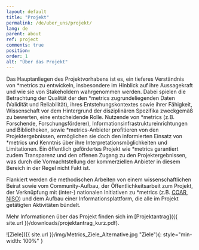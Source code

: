 ```yaml
---
layout: default
title: "Projekt"
permalink: /de/uber_uns/projekt/
lang: de
parent: about
ref: project
comments: true
position:
order: 1
alt: "Über das Projekt"
---
```

<!-- Start editing content here -->
Das Hauptanliegen des Projektvorhabens ist es, ein tieferes Verständnis von \*metrics zu entwickeln, insbesondere im Hinblick auf ihre Aussagekraft und wie sie von Stakeholdern wahrgenommen werden. Dabei spielen die Betrachtung der Qualität der den \*metrics zugrundeliegenden Daten (Validität und Reliabilität), ihres Entstehungskontextes sowie ihrer Fähigkeit, Wissenschaft vor dem Hintergrund der disziplinären Spezifika zweckgemäß zu bewerten, eine entscheidende Rolle. Nutzende von \*metrics (z.B. Forschende, Forschungsförderer), Informationsinfrastruktureinrichtungen und Bibliotheken, sowie \*metrics-Anbieter profitieren von den Projektergebnissen, ermöglichen sie doch den informierten Einsatz von \*metrics und Kenntnis über ihre Interpretationsmöglichkeiten und Limitationen. Ein öffentlich gefördertes Projekt wie \*metrics garantiert zudem Transparenz und den offenen Zugang zu den Projektergebnissen, was durch die Vormachtstellung der
kommerziellen Anbieter in diesem Bereich in der Regel nicht Fakt ist.

Flankiert werden die methodischen Arbeiten von einem wissenschaftlichen Beirat sowie vom Community-Aufbau, der Öffentlichkeitsarbeit zum Projekt, der Verknüpfung mit (inter-) nationalen Initiativen zu \*metrics (z.B. [COAR](https://www.coar-repositories.org), [NISO](http://www.niso.org/home/)) und dem Aufbau einer Informationsplattform, die alle im Projekt getätigten Aktivitäten bündelt.

Mehr Informationen über das Projekt finden sich im [Projektantrag]({{ site.url }}/downloads/projektantrag_kurz.pdf).

![Ziele]({{ site.url }}/img/Metrics_Ziele_Alternative.jpg "Ziele"){: style="min-width: 100%" }
